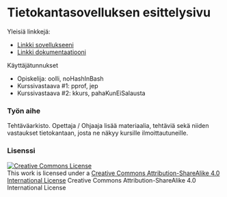 # Tietokantasovelluksen esittelysivu

Yleisiä linkkejä:

* [Linkki sovellukseeni](https://waxwax.users.cs.helsinki.fi/tsoha_uus)
* [Linkki dokumentaatiooni](https://github.com/WaffeFIN/Tsoha-Bootstrap/blob/master/doc/Tsohadoc.pdf)

Käyttäjätunnukset
* Opiskelija: oolli, noHashInBash
* Kurssivastaava #1: pprof, jep
* Kurssivastaava #2: kkurs, pahaKunEiSalausta

### Työn aihe

Tehtäväarkisto. Opettaja / Ohjaaja lisää materiaalia, tehtäviä sekä niiden vastaukset tietokantaan, josta ne näkyy kursille ilmoittautuneille.

### Lisenssi

<a rel="license" href="http://creativecommons.org/licenses/by-sa/4.0/"><img alt="Creative Commons License" style="border-width:0" src="https://i.creativecommons.org/l/by-sa/4.0/88x31.png" /></a><br />This work is licensed under a <a rel="license" href="http://creativecommons.org/licenses/by-sa/4.0/">Creative Commons Attribution-ShareAlike 4.0 International License</a>
Creative Commons Attribution-ShareAlike 4.0 International License
